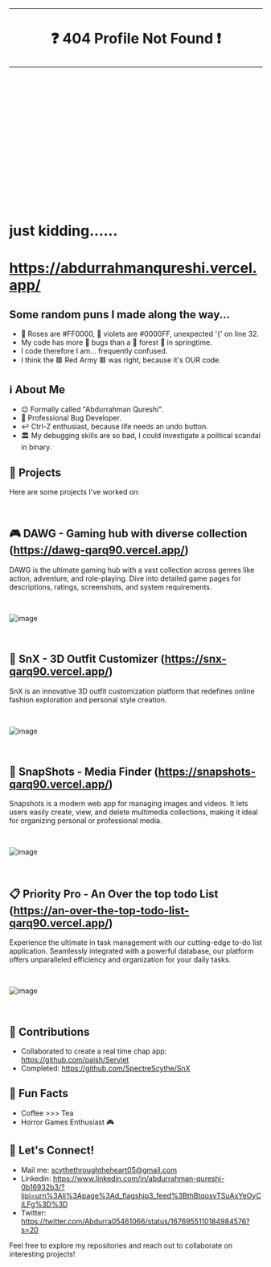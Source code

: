<br />
<br />
<br />
<br />
<br />
<br />
<br />
<br />
<br />
<br />

__________________________________________________________________________

# <p align="center">❓ 404 Profile Not Found ❗</p>
__________________________________________________________________________


<br />
<br />
<br />
<br />
<br />
<br />
<br />
<br />
<br />
<br />
<br />
<br />
<br />
<br />
<br />

#                         just kidding......
#                         https://abdurrahmanqureshi.vercel.app/

## Some random puns I made along the way...
- 🌹 Roses are #FF0000, 🌺 violets are #0000FF, unexpected '{' on line 32.
- My code has more 🐞 bugs than a 🌳 forest 🌳 in springtime.
- I code therefore I am... frequently confused.
- I think the 🟥 Red Army 🟥 was right, because it's OUR code.

## ℹ️ About Me 
- 😉 Formally called "Abdurrahman Qureshi".
- 🐞 Professional Bug Developer.
- ↩ Ctrl-Z enthusiast, because life needs an undo button.
- 🏛 My debugging skills are so bad, I could investigate a political scandal in binary.

## 🚀 Projects 
Here are some projects I've worked on:

<br />

## 🎮 DAWG - Gaming hub with diverse collection (https://dawg-qarq90.vercel.app/)

DAWG is the ultimate gaming hub with a vast collection across genres like action, adventure, and role-playing. Dive into detailed game pages for descriptions, ratings, screenshots, and system requirements.

<br/>

![image](https://github.com/qarq90/qarq90/assets/124421417/6f88c8b6-03d6-4190-ae8d-10d3eea23419)

<br/>

## 👖 SnX - 3D Outfit Customizer (https://snx-qarq90.vercel.app/)

SnX is an innovative 3D outfit customization platform that redefines online fashion exploration and personal style creation.

<br />

![image](https://github.com/qarq90/qarq90/assets/124421417/990ab9f0-9666-4504-bf41-391eb2320075)

<br />

## 📸 SnapShots - Media Finder (https://snapshots-qarq90.vercel.app/)

Snapshots is a modern web app for managing images and videos. It lets users easily create, view, and delete multimedia collections, making it ideal for organizing personal or professional media.

<br />

![image](https://github.com/user-attachments/assets/6be8de4b-c6b6-4fc4-8fa8-7eb9a0201224)

<br />

## 📋 Priority Pro - An Over the top todo List (https://an-over-the-top-todo-list-qarq90.vercel.app/)

Experience the ultimate in task management with our cutting-edge to-do list application. Seamlessly integrated with a powerful database, our platform offers unparalleled efficiency and organization for your daily tasks.

<br />

![image](https://github.com/qarq90/an_over_the_top_todo_list/assets/124421417/d2cee9e7-9efc-4fee-b573-e0acea1c5cca)

<br />

## 🌟 Contributions 
- Collaborated to create a real time chap app: https://github.com/oaish/Servlet
- Completed: https://github.com/SpectreScythe/SnX

## 🎉 Fun Facts 
- Coffee >>> Tea
- Horror Games Enthusiast 🎮

## 🔗 Let's Connect! 
- Mail me: scythethroughtheheart05@gmail.com
- Linkedin: https://www.linkedin.com/in/abdurrahman-qureshi-0b16932b3/?lipi=urn%3Ali%3Apage%3Ad_flagship3_feed%3BthBtqosvTSuAxYeOyCjLFg%3D%3D 
- Twitter: https://twitter.com/Abdurra05461066/status/1676955110184984576?s=20

Feel free to explore my repositories and reach out to collaborate on interesting projects!
